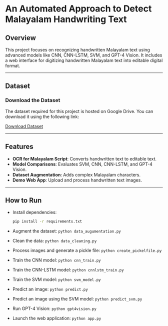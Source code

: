# **An Automated Approach to Detect Malayalam Handwriting Text**

## **Overview**
This project focuses on recognizing handwritten Malayalam text using advanced models like CNN, CNN-LSTM, SVM, and GPT-4 Vision. It includes a web interface for digitizing handwritten Malayalam text into editable digital format.

---

## Dataset

### Download the Dataset
The dataset required for this project is hosted on Google Drive. You can download it using the following link:

[Download Dataset](https://drive.google.com/drive/folders/1vcruciA1Ef9PggMM8Ix07OuBLc-oVg-P?usp=sharing)

---

## **Features**
- **OCR for Malayalam Script**: Converts handwritten text to editable text.
- **Model Comparisons**: Evaluates SVM, CNN, CNN-LSTM, and GPT-4 Vision.
- **Dataset Augmentation**: Adds complex Malayalam characters.
- **Demo Web App**: Upload and process handwritten text images.

---

## **How to Run**

- Install dependencies:  
   ```bash
   pip install -r requirements.txt

- Augment the dataset: `python data_augumentation.py`

- Clean the data: `python data_cleaning.py`

- Process images and generate a pickle file: `python create_pickelfile.py`

- Train the CNN model: `python cnn_train.py`

- Train the CNN-LSTM model: `python cnnlstm_train.py`

- Train the SVM model: `python svm_model.py`

- Predict an image: `python predict.py`

- Predict an image using the SVM model: `python predict_svm.py`

- Run GPT-4 Vision: `python gpt4vision.py`

- Launch the web application: `python app.py`




